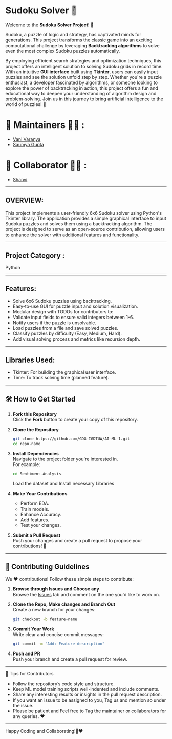 # **Sudoku Solver** 🔗  

Welcome to the **Sudoku Solver Project**! 🌟  

Sudoku, a puzzle of logic and strategy, has captivated minds for generations. This project transforms the classic game into an exciting computational challenge by leveraging **Backtracking algorithms** to solve even the most complex Sudoku puzzles automatically.  

By employing efficient search strategies and optimization techniques, this project offers an intelligent solution to solving Sudoku grids in record time. With an intuitive **GUI interface** built using **Tkinter**, users can easily input puzzles and see the solution unfold step by step. Whether you're a puzzle enthusiast, a developer fascinated by algorithms, or someone looking to explore the power of backtracking in action, this project offers a fun and educational way to deepen your understanding of algorithm design and problem-solving. 
Join us in this journey to bring artificial intelligence to the world of puzzles! 🚀  

# 🙌 Maintainers 👩‍💻 :

- [Vani Varanya](https://github.com/vanivaranya)
- [Saumya Gupta](https://github.com/ISaumya1011)

# 🙌 Collaborator 👩‍💻 :
- [Shanvi](https://github.com/Shanvi2005)

---

## OVERVIEW: 
This project implements a user-friendly 6x6 Sudoku solver using Python's Tkinter library. The application provides a simple graphical interface to input Sudoku puzzles and solves them using a backtracking algorithm. The project is designed to serve as an open-source contribution, allowing users to enhance the solver with additional features and functionality.

---

## Project Category :
Python

---

## Features: 
 - Solve 6x6 Sudoku puzzles using backtracking.
 - Easy-to-use GUI for puzzle input and solution visualization.
 - Modular design with TODOs for contributors to:
 - Validate input fields to ensure valid integers between 1-6.
 - Notify users if the puzzle is unsolvable.
 - Load puzzles from a file and save solved puzzles.
 - Classify puzzles by difficulty (Easy, Medium, Hard).
 - Add visual solving process and metrics like recursion depth.

---

## Libraries Used: 

 - Tkinter: For building the graphical user interface.
 - Time: To track solving time (planned feature).

---

## 🛠️ How to Get Started  

1. **Fork this Repository**  
   Click the **Fork** button to create your copy of this repository.  

2. **Clone the Repository**  
   ```bash  
   git clone https://github.com/GDG-IGDTUW/AI-ML-1.git  
   cd repo-name  
   ```  

3. **Install Dependencies**  
   Navigate to the project folder you're interested in.  
   For example:  
   ```bash  
   cd Sentiment-Analysis
   ```  
   Load the dataset and Install necessary Libraries

4. **Make Your Contributions**  
   - Perform EDA.
   - Train models.
   - Enhance Accuracy.
   - Add features.  
   - Test your changes.  

5. **Submit a Pull Request**  
   Push your changes and create a pull request to propose your contributions! 🎉  


---

## 🤝 Contributing Guidelines  

We ❤️ contributions! Follow these simple steps to contribute:  

1. **Browse through Issues and Choose any**  
   Browse the [Issues](#) tab and comment on the one you'd like to work on.  

2. **Clone the Repo, Make changes and Branch Out**  
   Create a new branch for your changes:  
   ```bash  
   git checkout -b feature-name  
   ```  

3. **Commit Your Work**  
   Write clear and concise commit messages:  
   ```bash  
   git commit -m "Add: Feature description"  
   ```  

4. **Push and PR**  
   Push your branch and create a pull request for review.  

---

🌟 Tips for Contributors
 - Follow the repository’s code style and structure.
 - Keep ML model training scripts well-indented and include comments.
 - Share any interesting results or insights in the pull request description.
 - If you want an issue to be assigned to you, Tag us and mention so under the issue.
 - Please be patient and Feel free to Tag the maintainer or collaborators for any queries. ❤️

---

Happy Coding and Collaborating!🚀❤️
